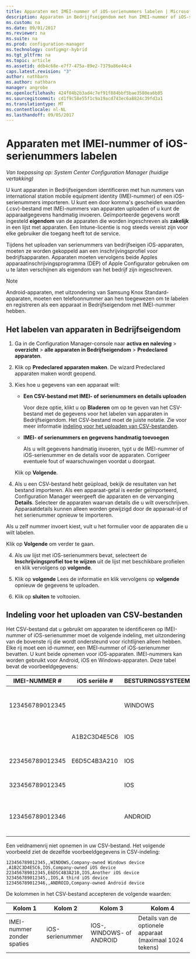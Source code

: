 ```yaml
---
title: Apparaten met IMEI-nummer of iOS-serienummers labelen | Microsoft Docs
description: Apparaten in Bedrijfseigendom met hun IMEI-nummer of iOS-serienummer labelen.
ms.custom: na
ms.date: 09/01/2017
ms.reviewer: na
ms.suite: na
ms.prod: configuration-manager
ms.technology: configmgr-hybrid
ms.tgt_pltfrm: na
ms.topic: article
ms.assetid: ddb4c68e-e7f7-475a-89e2-7379a86e44c4
caps.latest.revision: "3"
author: nathbarn
ms.author: nathbarn
manager: angrobe
ms.openlocfilehash: 424f04b2b3ad4c7ef91f884bbf5bae3580ea6b85
ms.sourcegitcommit: cd1f9c58e55f1c9a19acd743ec6a8824c39fd3a1
ms.translationtype: MT
ms.contentlocale: nl-NL
ms.lasthandoff: 09/05/2017
---
```

# <a name="predeclare-devices-with-imei-or-ios-serial-numbers"></a>Apparaten met IMEI-nummer of iOS-serienummers labelen

*Van toepassing op: System Center Configuration Manager (huidige vertakking)*

U kunt apparaten in Bedrijfseigendom identificeren met hun nummers van international station mobile equipment identity (IMEI-nummer) of een iOS-serienummers importeren. U kunt een door komma's gescheiden waarden (.csv)-bestand met IMEI-nummers van apparaten uploaden of u kunt de apparaatgegevens handmatig invoeren.  Geïmporteerde gegevens wordt ingesteld **eigendom** van de apparaten die worden ingeschreven als **zakelijk** in een lijst met apparaten. Een Intune-licentie is nog steeds vereist zijn voor elke gebruiker die toegang heeft tot de service.  

Tijdens het uploaden van serienummers van bedrijfseigen iOS-apparaten, moeten ze worden gekoppeld aan een inschrijvingsprofiel voor bedrijfsapparaten. Apparaten moeten vervolgens beide Apples apparaatinschrijvingsprogramma (DEP) of Apple Configurator gebruiken om u te laten verschijnen als eigendom van het bedrijf zijn ingeschreven.

>[!NOTE]
>Android-apparaten, met uitzondering van Samsung Knox Standard-apparaten, moeten een telefoonnummer aan hen toegewezen om te labelen en registreren als een apparaat in Bedrijfseigendom met IMEI-nummer hebben.

## <a name="how-to-predeclare-corporate-owned-devices"></a>Het labelen van apparaten in Bedrijfseigendom

1.  Ga in de Configuration Manager-console naar **activa en naleving** > **overzicht** > **alle apparaten in Bedrijfseigendom** > **Predeclared apparaten**.

2.  Klik op **Predeclared apparaten maken**. De wizard Predeclared apparaten maken wordt geopend.

3.  Kies hoe u gegevens van een apparaat wilt:

     -  **Een CSV-bestand met IMEI- of serienummers en details uploaden**

        Voor deze optie, klikt u op **Bladeren** om op te geven van het CSV-bestand met de gegevens voor het labelen van apparaten in Bedrijfseigendom. Het CSV-bestand moet de juiste notatie. Zie voor meer informatie [indeling voor het uploaden van CSV-bestanden](#format-for-uploading-csv-files).

     -  **IMEI- of serienummers en gegevens handmatig toevoegen**

        Als u wilt gegevens handmatig invoeren, typt u de IMEI-nummer of iOS-serienummer en de details voor de apparaten. Corrigeer eventuele fout of waarschuwingen voordat u doorgaat.

    Klik op **Volgende**.

4. Als u een CSV-bestand hebt geüpload, bekijk de resultaten van het bestand importeren. Als een apparaat-getal is eerder geïmporteerd, Configuration Manager weergeeft die apparaten en de vervanging **Details**. Selecteer de apparaten waarvan details die u wilt overschrijven. Apparaatdetails kunnen alleen worden gewijzigd door de apparaat-id of het serienummer opnieuw te importeren.

  Als u zelf nummer invoert kiest, vult u het formulier voor de apparaten die u wilt labelen.

  Klik op **Volgende** om verder te gaan.

4. Als uw lijst met iOS-serienummers bevat, selecteert de **Inschrijvingsprofiel toe te wijzen** uit de lijst met beschikbare profielen en klik vervolgens op **volgende**.

5. Klik op **volgende** Lees de informatie en klik vervolgens op **volgende** opnieuw de gegevens te uploaden.

6. Klik op **sluiten** te voltooien.

## <a name="format-for-uploading-csv-files"></a>Indeling voor het uploaden van CSV-bestanden

Het CSV-bestand dat u gebruikt om apparaten te identificeren op IMEI-nummer of iOS-serienummer moet de volgende indeling, met uitzondering van de bovenste rij die wordt ondersteund voor richtlijnen alleen hebben. Elke rij moet een id-nummer, een IMEI-nummer of iOS-serienummer bevatten. U kunt beide opnemen voor iOS-apparaten. IMEI-nummers kan worden gebruikt voor Android, iOS en Windows-apparaten. Deze tabel bevat de voorbeeldgegevens:

| IMEI-NUMMER #  | iOS seriële #  | BESTURINGSSYSTEEM | Details |
|------------ |---------------|-----|-----|
| 123456789012345    |   | WINDOWS | Windows-apparaat eigendom van het bedrijf|
|   | A1B2C3D4E5C6 | IOS |  Bedrijfseigen iOS-apparaat|
| 223456789012345 | E6D5C4B3A210 |   IOS |  Een ander iOS-apparaat|
| 323456789012345 |        |   IOS |    Een derde iOS-apparaat|
| 123456789012346 |         |   ANDROID |   Android-apparaat eigendom van het bedrijf|

Een veldnamenrij niet opnemen in uw CSV-bestand. Het volgende voorbeeld ziet de dezelfde voorbeeldgegevens in CSV-indeling:

```
123456789012345,,WINDOWS,Company-owned Windows device
,A1B2C3D4E5C6,IOS,Company-owned iOS device
223456789012345,E6D5C4B3A210,IOS,Another iOS device
323456789012345,,IOS,A third iOS device
123456789012346,,ANDROID,Company-owned Android device
```

De kolommen in het CSV-bestand accepteren de volgende waarden:

| Kolom 1 | Kolom 2 | Kolom 3 | Kolom 4 |
|---|---|---|---|
|IMEI-nummer zonder spaties | iOS-serienummer | IOS-, WINDOWS- of ANDROID | Details van de optionele apparaat (maximaal 1024 tekens) |
